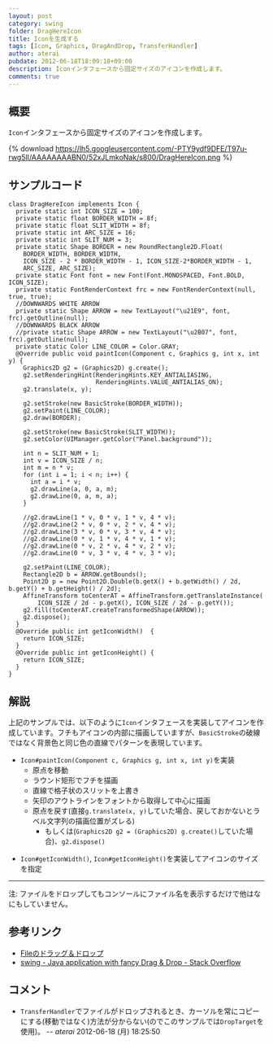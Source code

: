 ```yaml
---
layout: post
category: swing
folder: DragHereIcon
title: Iconを生成する
tags: [Icon, Graphics, DragAndDrop, TransferHandler]
author: aterai
pubdate: 2012-06-18T18:09:18+09:00
description: Iconインタフェースから固定サイズのアイコンを作成します。
comments: true
---
```

## 概要
`Icon`インタフェースから固定サイズのアイコンを作成します。

{% download https://lh5.googleusercontent.com/-PTY9ydf9DFE/T97u-rwg5lI/AAAAAAAABN0/52xJLmkoNak/s800/DragHereIcon.png %}

## サンプルコード
<pre class="prettyprint"><code>class DragHereIcon implements Icon {
  private static int ICON_SIZE = 100;
  private static float BORDER_WIDTH = 8f;
  private static float SLIT_WIDTH = 8f;
  private static int ARC_SIZE = 16;
  private static int SLIT_NUM = 3;
  private static Shape BORDER = new RoundRectangle2D.Float(
    BORDER_WIDTH, BORDER_WIDTH,
    ICON_SIZE - 2 * BORDER_WIDTH - 1, ICON_SIZE-2*BORDER_WIDTH - 1,
    ARC_SIZE, ARC_SIZE);
  private static Font font = new Font(Font.MONOSPACED, Font.BOLD, ICON_SIZE);
  private static FontRenderContext frc = new FontRenderContext(null, true, true);
  //DOWNWARDS WHITE ARROW
  private static Shape ARROW = new TextLayout("\u21E9", font, frc).getOutline(null);
  //DOWNWARDS BLACK ARROW
  //private static Shape ARROW = new TextLayout("\u2B07", font, frc).getOutline(null);
  private static Color LINE_COLOR = Color.GRAY;
  @Override public void paintIcon(Component c, Graphics g, int x, int y) {
    Graphics2D g2 = (Graphics2D) g.create();
    g2.setRenderingHint(RenderingHints.KEY_ANTIALIASING,
                        RenderingHints.VALUE_ANTIALIAS_ON);
    g2.translate(x, y);

    g2.setStroke(new BasicStroke(BORDER_WIDTH));
    g2.setPaint(LINE_COLOR);
    g2.draw(BORDER);

    g2.setStroke(new BasicStroke(SLIT_WIDTH));
    g2.setColor(UIManager.getColor("Panel.background"));

    int n = SLIT_NUM + 1;
    int v = ICON_SIZE / n;
    int m = n * v;
    for (int i = 1; i &lt; n; i++) {
      int a = i * v;
      g2.drawLine(a, 0, a, m);
      g2.drawLine(0, a, m, a);
    }

    //g2.drawLine(1 * v, 0 * v, 1 * v, 4 * v);
    //g2.drawLine(2 * v, 0 * v, 2 * v, 4 * v);
    //g2.drawLine(3 * v, 0 * v, 3 * v, 4 * v);
    //g2.drawLine(0 * v, 1 * v, 4 * v, 1 * v);
    //g2.drawLine(0 * v, 2 * v, 4 * v, 2 * v);
    //g2.drawLine(0 * v, 3 * v, 4 * v, 3 * v);

    g2.setPaint(LINE_COLOR);
    Rectangle2D b = ARROW.getBounds();
    Point2D p = new Point2D.Double(b.getX() + b.getWidth() / 2d, b.getY() + b.getHeight() / 2d);
    AffineTransform toCenterAT = AffineTransform.getTranslateInstance(
        ICON_SIZE / 2d - p.getX(), ICON_SIZE / 2d - p.getY());
    g2.fill(toCenterAT.createTransformedShape(ARROW));
    g2.dispose();
  }
  @Override public int getIconWidth()  {
    return ICON_SIZE;
  }
  @Override public int getIconHeight() {
    return ICON_SIZE;
  }
}
</code></pre>

## 解説
上記のサンプルでは、以下のように`Icon`インタフェースを実装してアイコンを作成しています。フチもアイコンの内部に描画していますが、`BasicStroke`の破線ではなく背景色と同じ色の直線でパターンを表現しています。

- `Icon#paintIcon(Component c, Graphics g, int x, int y)`を実装
    - 原点を移動
    - ラウンド矩形でフチを描画
    - 直線で格子状のスリットを上書き
    - 矢印のアウトラインをフォントから取得して中心に描画
    - 原点を戻す(直接`g.translate(x, y)`していた場合、戻しておかないとラベル文字列の描画位置がズレる)
        - もしくは(`Graphics2D g2 = (Graphics2D) g.create()`していた場合)、`g2.dispose()`

<!-- dummy comment line for breaking list -->

- `Icon#getIconWidth()`, `Icon#getIconHeight()`を実装してアイコンのサイズを指定

<!-- dummy comment line for breaking list -->

- - - -
注: ファイルをドロップしてもコンソールにファイル名を表示するだけで他はなにもしていません。

## 参考リンク
- [Fileのドラッグ＆ドロップ](http://ateraimemo.com/Swing/FileListFlavor.html)
- [swing - Java application with fancy Drag & Drop - Stack Overflow](http://stackoverflow.com/questions/10751001/java-application-with-fancy-drag-drop)

<!-- dummy comment line for breaking list -->

## コメント
- `TransferHandler`でファイルがドロップされるとき、カーソルを常にコピーにする(移動ではなく)方法が分からない(のでこのサンプルでは`DropTarget`を使用)。 -- *aterai* 2012-06-18 (月) 18:25:50

<!-- dummy comment line for breaking list -->
